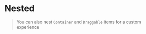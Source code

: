 # Nested
> You can also nest `Container` and `Draggable` items for a custom experience

<doc-example title="Nested" file="nested" />

